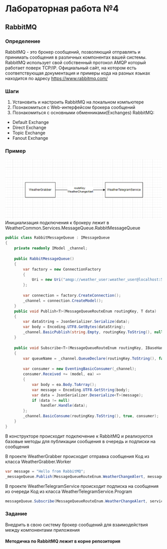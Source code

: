 # Лабораторная работа №4
## RabbitMQ

### Определение
RabbitMQ - это брокер сообщений, позволяющий отправлять и принимать сообщения в различных компонентах вашей системы. RabbitMQ использует свой собственный протокол AMQP который работает поверх TCP/IP. Официальный сайт, на котором есть соответствующая документация и примеры кода на разных языках находится по адресу https://www.rabbitmq.com/

### Шаги
1)	Установить и настроить RabbitMQ на локальном компьютере
2)	Познакомиться с Web-интерфейсом брокера сообщений
3)	Познакомиться с основными обменниками(Exchanges) RabbitMQ:
- Default Exchange
- Direct Exchange
- Topic Exchange
- Fanout Exchange

### Пример
![Alt text](image.png)
Инициализация подключения к брокеру лежит в WeatherCommon.Services.MessageQueue.RabbitMessageQueue
```csharp
public class RabbitMessageQueue : IMessageQueue
{
    private readonly IModel _channel;

    public RabbitMessageQueue()
    {
        var factory = new ConnectionFactory
        {
            Uri = new Uri("amqp://weather_user:weather_user@localhost:5672")
        };

        var connection = factory.CreateConnection();
        _channel = connection.CreateModel();
    }
    public void Publish<T>(MessageQueueRouteEnum routingKey, T data)
    {
        var dataString = JsonSerializer.Serialize(data);
        var body = Encoding.UTF8.GetBytes(dataString);
        _channel.BasicPublish(string.Empty, routingKey.ToString(), null, body);
    }

    public void Subscribe<T>(MessageQueueRouteEnum routingKey, IBaseHandler<T> handler)
    {
        var queueName = _channel.QueueDeclare(routingKey.ToString(), false, false, false, null);

        var consumer = new EventingBasicConsumer(_channel);
        consumer.Received += (model, ea) =>
        {
            var body = ea.Body.ToArray();
            var message = Encoding.UTF8.GetString(body);
            var data = JsonSerializer.Deserialize<T>(message);
            if (data != null)
                handler.Handle(data);
        };
        _channel.BasicConsume(routingKey.ToString(), true, consumer);
    }
}
```
В конструкторе происходит подключение к RabbitMQ и реализуются базовые методы для публикации сообщения в очередь и подписки на сообщения

В проекте WeatherGrabber происходит отправка сообщения
Код из класса WeatherGrabber.Worker
```csharp
var message = "Hello from RabbitMQ";
_messageQueue.Publish(MessageQueueRouteEnum.WeatherChangeAlert, message);
```
В проекте WeatherTelegramService происходит подписка на сообщения из очереди
Код из класса WeatherTelegramService.Program
```csharp
messageQueue.Subscribe(MessageQueueRouteEnum.WeatherChangeAlert, serviceProvider.GetRequiredService<IBaseHandler<string>>());
```
### Задание
Внедрить в свою систему брокер сообщений для взаимодействия между компонентами приложения

#### Методичка по RabbitMQ лежит в корне репозитория

